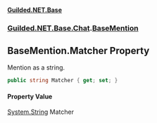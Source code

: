
#### [Guilded.NET.Base](index 'index')
### [Guilded.NET.Base.Chat](index#Guilded_NET_Base_Chat 'Guilded.NET.Base.Chat').[BaseMention](BaseMention 'Guilded.NET.Base.Chat.BaseMention')
## BaseMention.Matcher Property
Mention as a string.  
```csharp
public string Matcher { get; set; }
```

#### Property Value
[System.String](https://docs.microsoft.com/en-us/dotnet/api/System.String 'System.String')
Matcher
